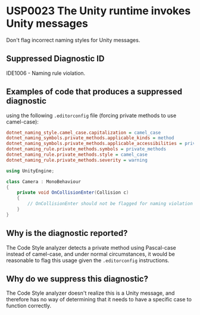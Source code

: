 # USP0023 The Unity runtime invokes Unity messages

Don't flag incorrect naming styles for Unity messages.

## Suppressed Diagnostic ID

IDE1006 - Naming rule violation.

## Examples of code that produces a suppressed diagnostic

using the following `.editorconfig` file (forcing private methods to use camel-case):
```ini
dotnet_naming_style.camel_case.capitalization = camel_case
dotnet_naming_symbols.private_methods.applicable_kinds = method
dotnet_naming_symbols.private_methods.applicable_accessibilities = private
dotnet_naming_rule.private_methods.symbols = private_methods
dotnet_naming_rule.private_methods.style = camel_case
dotnet_naming_rule.private_methods.severity = warning
```

```csharp
using UnityEngine;

class Camera : MonoBehaviour
{
	private void OnCollisionEnter(Collision c)
	{
		// OnCollisionEnter should not be flagged for naming violation
	}
}
```

## Why is the diagnostic reported?

The Code Style analyzer detects a private method using Pascal-case instead of camel-case, and under normal circumstances, it would be reasonable to flag this usage given the `.editorconfig` instructions.

## Why do we suppress this diagnostic?

The Code Style analyzer doesn't realize this is a Unity message, and therefore has no way of determining that it needs to have a specific case to function correctly.
